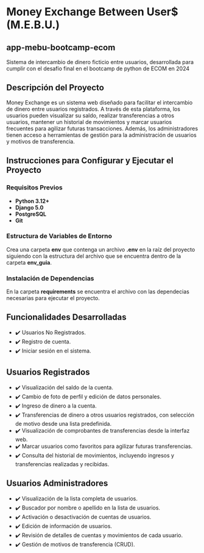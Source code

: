 # Money Exchange Between User$ (M.E.B.U.)
## app-mebu-bootcamp-ecom
Sistema de intercambio de dinero ficticio entre usuarios, desarrollada para cumplir con el desafío final en el bootcamp de python de ECOM en 2024

## **Descripción del Proyecto**
Money Exchange es un sistema web diseñado para facilitar el intercambio de dinero entre usuarios registrados. A través de esta plataforma, los usuarios pueden visualizar su saldo, realizar transferencias a otros usuarios, mantener un historial de movimientos y marcar usuarios frecuentes para agilizar futuras transacciones. Además, los administradores tienen acceso a herramientas de gestión para la administración de usuarios y motivos de transferencia.

## **Instrucciones para Configurar y Ejecutar el Proyecto**

### **Requisitos Previos**
- **Python 3.12+**
- **Django 5.0**
- **PostgreSQL**
- **Git**

### **Estructura de Variables de Entorno**
Crea una carpeta **env** que contenga un archivo **.env** en la raíz del proyecto siguiendo con la estructura del archivo que se encuentra dentro de la carpeta **env_guia**.

### **Instalación de Dependencias**
En la carpeta **requirements** se encuentra el archivo con las dependecias necesarias para ejecutar el proyecto.


## **Funcionalidades Desarrolladas**
- :heavy_check_mark: Usuarios No Registrados.
- :heavy_check_mark: Registro de cuenta.
- :heavy_check_mark: Iniciar sesión en el sistema.

## **Usuarios Registrados**
- :heavy_check_mark: Visualización del saldo de la cuenta.
- :heavy_check_mark: Cambio de foto de perfil y edición de datos personales.
- :heavy_check_mark: Ingreso de dinero a la cuenta.
- :heavy_check_mark: Transferencias de dinero a otros usuarios registrados, con selección de motivo desde una lista predefinida.
- :heavy_check_mark: Visualización de comprobantes de transferencias desde la interfaz web.
- :heavy_check_mark: Marcar usuarios como favoritos para agilizar futuras transferencias.
- :heavy_check_mark: Consulta del historial de movimientos, incluyendo ingresos y transferencias realizadas y recibidas.

## **Usuarios Administradores**
- :heavy_check_mark: Visualización de la lista completa de usuarios.
- :heavy_check_mark: Buscador por nombre o apellido en la lista de usuarios.
- :heavy_check_mark: Activación o desactivación de cuentas de usuarios.
- :heavy_check_mark: Edición de información de usuarios.
- :heavy_check_mark: Revisión de detalles de cuentas y movimientos de cada usuario.
- :heavy_check_mark: Gestión de motivos de transferencia (CRUD).